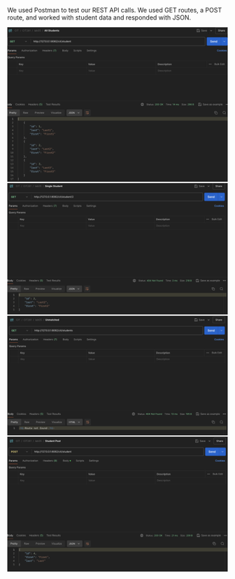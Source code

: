 We used Postman to test our REST API calls. We used GET routes, a POST route, and worked with student data and responded with JSON.

![Image](AllStudents.png)
![Image](SingleStudent.png)
![Image](Unmatched.png)
![Image](StudentPost.png)
